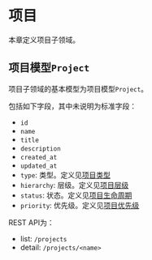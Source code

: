 # 项目

本章定义项目子领域。

## 项目模型`Project`

项目子领域的基本模型为项目模型`Project`。

包括如下字段，其中未说明为标准字段：

- `id`
- `name`
- `title`
- `description`
- `created_at`
- `updated_at`
- `type`: 类型。定义见[项目类型](./type.md)
- `hierarchy`: 层级。定义见[项目层级](./hierarchy.md)
- `status`: 状态。定义见[项目生命周期](./lifecycle.md)
- `priority`: 优先级。定义见[项目优先级](./priority.md)

REST API为：

- list: `/projects`
- detail: `/projects/<name>`
